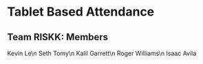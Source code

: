 # Tablet Based Attendance

## Team RISKK: Members
Kevin Le\n
Seth Tomy\n
Kalil Garrett\n
Roger Williams\n
Isaac Avila
